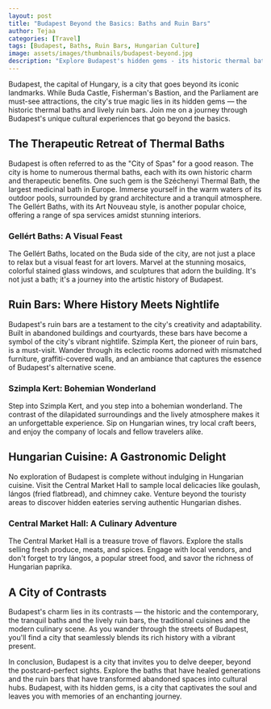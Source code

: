 ```yaml
---
layout: post
title: "Budapest Beyond the Basics: Baths and Ruin Bars"
author: Tejaa
categories: [Travel]
tags: [Budapest, Baths, Ruin Bars, Hungarian Culture]
image: assets/images/thumbnails/budapest-beyond.jpg
description: "Explore Budapest's hidden gems - its historic thermal baths and vibrant ruin bars. Immerse yourself in Hungarian culture and discover the city's unique charm beyond the usual tourist spots."
---
```


Budapest, the capital of Hungary, is a city that goes beyond its iconic landmarks. While Buda Castle, Fisherman's Bastion, and the Parliament are must-see attractions, the city's true magic lies in its hidden gems — the historic thermal baths and lively ruin bars. Join me on a journey through Budapest's unique cultural experiences that go beyond the basics.

## The Therapeutic Retreat of Thermal Baths

Budapest is often referred to as the "City of Spas" for a good reason. The city is home to numerous thermal baths, each with its own historic charm and therapeutic benefits. One such gem is the Széchenyi Thermal Bath, the largest medicinal bath in Europe. Immerse yourself in the warm waters of its outdoor pools, surrounded by grand architecture and a tranquil atmosphere. The Gellért Baths, with its Art Nouveau style, is another popular choice, offering a range of spa services amidst stunning interiors.

### **Gellért Baths: A Visual Feast**

The Gellért Baths, located on the Buda side of the city, are not just a place to relax but a visual feast for art lovers. Marvel at the stunning mosaics, colorful stained glass windows, and sculptures that adorn the building. It's not just a bath; it's a journey into the artistic history of Budapest.

## Ruin Bars: Where History Meets Nightlife

Budapest's ruin bars are a testament to the city's creativity and adaptability. Built in abandoned buildings and courtyards, these bars have become a symbol of the city's vibrant nightlife. Szimpla Kert, the pioneer of ruin bars, is a must-visit. Wander through its eclectic rooms adorned with mismatched furniture, graffiti-covered walls, and an ambiance that captures the essence of Budapest's alternative scene.

### **Szimpla Kert: Bohemian Wonderland**

Step into Szimpla Kert, and you step into a bohemian wonderland. The contrast of the dilapidated surroundings and the lively atmosphere makes it an unforgettable experience. Sip on Hungarian wines, try local craft beers, and enjoy the company of locals and fellow travelers alike.

## Hungarian Cuisine: A Gastronomic Delight

No exploration of Budapest is complete without indulging in Hungarian cuisine. Visit the Central Market Hall to sample local delicacies like goulash, lángos (fried flatbread), and chimney cake. Venture beyond the touristy areas to discover hidden eateries serving authentic Hungarian dishes.

### **Central Market Hall: A Culinary Adventure**

The Central Market Hall is a treasure trove of flavors. Explore the stalls selling fresh produce, meats, and spices. Engage with local vendors, and don't forget to try lángos, a popular street food, and savor the richness of Hungarian paprika.

## A City of Contrasts

Budapest's charm lies in its contrasts — the historic and the contemporary, the tranquil baths and the lively ruin bars, the traditional cuisines and the modern culinary scene. As you wander through the streets of Budapest, you'll find a city that seamlessly blends its rich history with a vibrant present.

In conclusion, Budapest is a city that invites you to delve deeper, beyond the postcard-perfect sights. Explore the baths that have healed generations and the ruin bars that have transformed abandoned spaces into cultural hubs. Budapest, with its hidden gems, is a city that captivates the soul and leaves you with memories of an enchanting journey.
